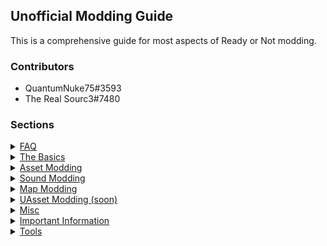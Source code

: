 ## Unofficial Modding Guide

This is a comprehensive guide for most aspects of Ready or Not modding.  

### Contributors 
- QuantumNuke75#3593
- The Real Sourc3#7480

### Sections
<details>
    <summary>
      <span><a href="faq.md">FAQ</a></span>
    </summary>
</details>

<details>
    <summary>
      <span><a href="thebasics.md">The Basics</a></span>
    </summary>
    <p>
        - Extracting Game Files <br>
        - Cooking Modifies Files <br>
        - Creating a PAK File  <br>
    </p>
</details>

<details>
    <summary>
      <span><a href="asset_modding/assetmodding.md">Asset Modding</a></span>
    </summary>
    <p>
        - Texture Replacement <br>
        - Skeletal Mesh Replacement <br>
        - Material Replacement   <br> 
    </p>
</details>

<details>
    <summary>
      <span><a href="sound_modding/soundmodding.md">Sound Modding</a></span>
    </summary>
    <p>
        - Voiceover Modding <br>
        - FMOD Modding   <br>  
    </p>
</details>

<details>
    <summary>
      <span><a href="map_modding/mapmodding.md">Map Modding</a></span>
    </summary>
    <p>
        - Folder Structure <br>
        - Project Settings <br>
        - GameModes <br>
        - World Geometry <br>
        - Lighting <br>
        - World Generation + AI <br>
        - Adding Props <br>
        - Adding Doors <br>
        - Multiplayer <br>
        - Building and Cooking <br>
        - Materials <br>
        - Post Process and Visuals <br>
        - FMOD Sound Integration (WIP)   <br> 
    </p>
</details>

<details>
    <summary>
      <span><a href="uasset_modding/uassetmodding.md">UAsset Modding (soon)</a></span>
    </summary>
    <p>
        - Numerical/String Edits <br>
        - Adding Data   <br>
    </p>
</details>

<details>
    <summary>
      <span><a href="misc.md">Misc</a></span>
    </summary>
    <p>
        - Custom Map Loading <br>
        - Console Unlocking <br>
        - Easy AI Modding <br>
    </p>
</details>

<details>
    <summary>
      <span><a href="importantinformation.md">Important Information</a></span>
    </summary>
    <p>
        - Mod Installation <br>
        - Mod File Structure <br>
        - File Formats <br>
        - Example Mod <br>
        - Debugging   <br>
    </p>
</details>

<details>
    <summary>
      <span><a href="tools.md">Tools</a></span>
    </summary>
    <p>
        - UModel <br>
        - FModel <br> 
        - Universal Unreal Unlocker <br>
        - Blender PSK Plugin <br> 
        - FMOD Bank Tools <br>
    </p>
</details>


